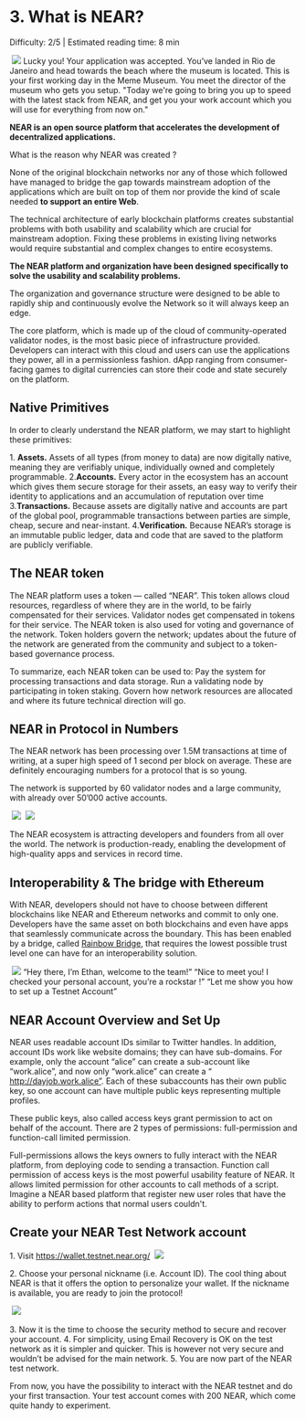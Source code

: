 # 3. What is NEAR?
<Difficulty>Difficulty: 2/5 | Estimated reading time: 8 min</Difficulty>

<Image>
    <img src="/images/chap_3.png">
</Image>

<Spacer />
<narrativeText>
Lucky you! Your application was accepted. You’ve landed in Rio de Janeiro and head towards the beach where the museum is located.
This is your first working day in the Meme Museum. You meet the director of the museum who gets you setup.
<Spacer />
"Today we're going to bring you up to speed with the latest stack from NEAR, and get you your work account which you will use for everything from now on."

</narrativeText>
<Spacer />

**NEAR is an open source platform that accelerates the development of decentralized applications.**

What is the reason why NEAR was created ?

None of the original blockchain networks nor any of those which followed have managed to bridge the gap towards mainstream adoption of the applications which are built on top of them nor provide the kind of scale needed **to support an entire Web**.

The technical architecture of early blockchain platforms creates substantial problems with both usability and scalability which are crucial for mainstream adoption. Fixing these problems in existing living networks would require substantial and complex changes to entire ecosystems.

**The NEAR platform and organization have been designed specifically to solve the usability and scalability problems.**

The organization and governance structure were designed to be able to rapidly ship and continuously evolve the Network so it will always keep an edge.

The core platform, which is made up of the cloud of community-operated validator nodes, is the most basic piece of infrastructure provided. Developers can interact with this cloud and users can use the applications they power, all in a permissionless fashion. dApp ranging from consumer-facing games to digital currencies can store their code and state securely on the platform.

## Native Primitives

In order to clearly understand the NEAR platform, we may start to highlight these primitives:

1\. **Assets.** Assets of all types (from money to data) are now digitally native, meaning they are verifiably unique, individually owned and completely programmable.
2\.**Accounts.** Every actor in the ecosystem has an account which gives them secure storage for their assets, an easy way to verify their identity to applications and an accumulation of reputation over time
3\.**Transactions.** Because assets are digitally native and accounts are part of the global pool, programmable transactions between parties are simple, cheap, secure and near-instant.
4\.**Verification.** Because NEAR’s storage is an immutable public ledger, data and code that are saved to the platform are publicly verifiable.

## The NEAR token
The NEAR platform uses a token — called “NEAR”. This token allows cloud resources, regardless of where they are in the world, to be fairly compensated for their services. Validator nodes get compensated in tokens for their service.
The NEAR token is also used for voting and governance of the network. Token holders govern the network; updates about the future of the network are generated from the community and subject to a token-based governance process.

To summarize, each NEAR  token can be used to:
Pay the system for processing transactions and data storage.
Run a validating node by participating in token staking.
Govern how network resources are allocated and where its future technical direction will go.

## NEAR in Protocol in Numbers
The NEAR network has been processing over 1.5M  transactions at time of writing, at a super high speed of 1 second per block on average. These are definitely encouraging numbers for a protocol that is so young.

The network is supported by 60 validator nodes and a large community, with already over 50’000 active accounts.

<Image>
    <img src="/images/chap_3_1.png">
</Image>
<Spacer />

<Image>
    <img src="/images/chap_3_2.png">
</Image>
<Spacer />

The NEAR ecosystem is attracting developers and founders from all over the world. The network is production-ready, enabling the development of high-quality apps and services in record time.

## Interoperability &  The bridge with Ethereum
With NEAR, developers should not have to choose between different blockchains like NEAR and Ethereum networks and commit to only one. Developers have the same asset on both blockchains and even have apps that seamlessly communicate across the boundary. This has been enabled by a bridge, called <a target="_blank" rel="noreferrer" href="https://github.com/near/rainbow-bridge" >Rainbow Bridge</a>, that requires the lowest possible trust level one can have for an interoperability solution.

<Image>
    <img src="/images/chap_3_3.png">
</Image>

<Spacer />

<narrativeText>
“Hey there, I’m Ethan, welcome to the team!”
“Nice to meet you! I checked your personal account, you’re a rockstar !”
<Spacer />
“Let me show you how to set up a Testnet Account”

</narrativeText>

## NEAR Account Overview and Set Up
NEAR uses readable account IDs  similar to Twitter handles. In addition, account IDs work like website domains; they can have sub-domains.
For example, only the account “alice” can create a sub-account like “work.alice”, and now only “work.alice” can create a “ http://dayjob.work.alice”.
Each of these subaccounts has their own public key, so one account can have multiple public keys representing multiple profiles.

These public keys, also called access keys grant permission to act on behalf of the account. There are 2 types of permissions: full-permission and function-call limited permission.

Full-permissions allows the keys owners to fully interact with the NEAR platform, from deploying code to sending a transaction.
Function call permission of access keys is the most powerful usability feature of NEAR. It allows limited permission for other accounts to call methods of a script.
Imagine a NEAR based platform that register new user roles that have the ability to perform actions that normal users couldn't.

## Create your NEAR Test Network account

1\. Visit <a target="_blank" rel="noreferrer" href="https://wallet.testnet.near.org/">https://wallet.testnet.near.org/</a>
 <Image>
     <img src="/images/chap_3_4.png">
 </Image>

2\. Choose your personal nickname (i.e. Account ID). The cool thing about NEAR is that it offers the option to personalize your wallet.  If the nickname is available, you are ready to join the protocol!

<Image>
    <img src="/images/chap_3_5.png">
</Image>

3\. Now it is the time to choose the security method to secure and recover your account.
4\. For simplicity, using Email Recovery is OK on the test network as it is simpler and quicker. This is however not very secure and wouldn’t be advised for the main network.
5\. You are now part of the NEAR test network.

From now, you have the possibility to interact with the NEAR testnet and do your first transaction. Your test account comes with 200 NEAR, which come quite handy to experiment.

